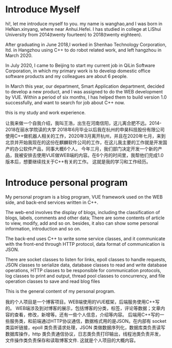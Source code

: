 # Introduce Myself

hi!, let me introduce myself to you. my name is wanghao,and I was born in HeNan.xinyang, where near Anhui.Hefei. I has studied in college at LiShui University from 2014(twenty fourteen) to 2018(twenty eighteen).

After graduating in June 2018,I worked in Shenhao Technology Corporation, ltd. in Hangzhou using C++ to do robot related work, and left hangzhou in March 2020.

In July 2020, I came to Beijing to start my current job in QiLin Software Corporation, in which my primary work is to develop domestic office software products and my colleagues are about 6 people.

In March this year, our department, Smart Application department, decided to develop a new product, and I was assigned to do the WEB development by VUE. Within a period of six months, I has helped them to build version 1.0 successfully, and want to search for job about C++ now.

this is my study and work experience.

让我来做一个自我介绍，我叫王浩，出生在河南信阳，这儿离合肥不远。2014-2018在丽水学院读的大学
2018年6月毕业以后我在杭州的申昊科技股份有限公司使用C++做机器人相关的工作，2020年3月离开杭州，并且在2020年七月，来到北京并开始我现在的这份在麒麟软件公司的工作，在这儿我主要的工作就是开发国产的办公软件产品，同事大概6个人。
今年三月，我们部门决定开发一个新的产品，我被安排去使用VUE做WEB端的内容。在6个月的时间里，我帮他们完成1.0版本后，想要继续找关于C++有关的工作。
这就是我的学习和工作经历。 

# Introduce personal program

My personal program is a blog program, VUE framework used on the WEB side, and back-end services written in C++.

The web-end involves the display of blogs, including the classification of blogs, labels, comments and other data; There are some contents of article to view, modify, add and so on. besides, it also can show some personal information, introduction and so on.

The back-end uses C++ to write some service classes, and it communicate with the front-end through HTTP protocol, data format of communication is JSON.

There are socket classes to listen for links, epoll classes to handle requests, JSON classes to serialize data, database classes to read and write database operations, HTTP classes to be responsible for communication protocols, log classes to print and output, thread pool classes to concurrency, and file operation classes to save and read blog files

This is the general content of my personal program.

我的个人项目是一个博客项目。WEB端使用的VUE框架，后端服务使用C++写的。
WEB端涉及到对博客的展示，包括博客的分类，标签，评论等数据；文章内容的查看，修改，新增等。还有一些个人信息，介绍等内容。
后端用C++写的一些服务类，和前端通过HTTP协议通信，数据格式用的是JSON。在内部有 socket 类监听链接，epoll 类负责请求处理，JSON 类做数据序列化，数据库类负责读写数据库操作，http 类负责通信协议，日志类负责打印输出，线程池类负责并发，文件操作类负责保存和读取博客文件.
这就是个人项目的大概内容。